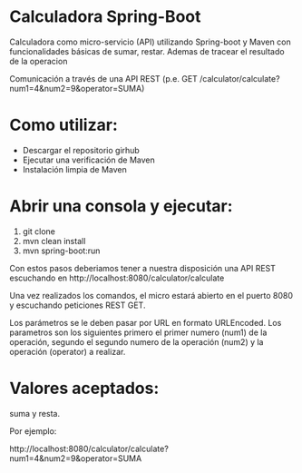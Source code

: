 #  Calculadora Spring-Boot
Calculadora como micro-servicio (API) utilizando Spring-boot y Maven con funcionalidades básicas de sumar, restar. Ademas de tracear el resultado de la operacion

Comunicación a través de una API REST (p.e. GET /calculator/calculate?num1=4&num2=9&operator=SUMA)

# Como utilizar:
* Descargar el repositorio girhub
* Ejecutar una verificación de Maven
* Instalación limpia de Maven

# Abrir una consola y ejecutar:
1. git clone
2. mvn clean install
3. mvn spring-boot:run

Con estos pasos deberiamos tener a nuestra disposición una API REST escuchando en http://localhost:8080/calculator/calculate

Una vez realizados los comandos, el micro estará abierto en el puerto 8080 y escuchando peticiones REST GET.

Los parámetros se le deben pasar por URL en formato URLEncoded. Los parametros son los siguientes primero el primer numero (num1) de la operación, segundo el segundo numero de la operación (num2) y la operación (operator) a realizar. 

# Valores aceptados: 

suma y resta. 


Por ejemplo:

http://localhost:8080/calculator/calculate?num1=4&num2=9&operator=SUMA

